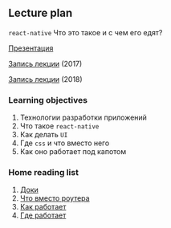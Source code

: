 ## Lecture plan

`react-native` Что это такое и с чем его едят?

[Презентация](https://docs.google.com/presentation/d/1shcAG4iaAHWMTHOg-8e8X-lq2NvHFLkwA-aMqDSS9Rg/edit?usp=sharing)

[Запись лекции](https://vimeo.com/231568701/fbc2947b9f) (2017)

[Запись лекции](https://vimeo.com/255875696/4483671519) (2018)

### Learning objectives

1. Технологии разработки приложений
2. Что такое `react-native`
3. Как делать `UI`
4. Где `css` и что вместо него
5. Как оно работает под капотом

### Home reading list

1. [Доки](https://facebook.github.io/react-native/docs/getting-started.html)
2. [Что вместо роутера](https://reactnavigation.org/)
3. [Как работает](https://www.logicroom.co/react-native-architecture-explained/)
4. [Где работает](https://facebook.github.io/react-native/docs/javascript-environment.html)
